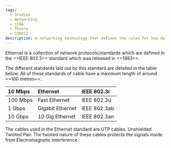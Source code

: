 ```yaml
---
tags:
  - Studies
  - Networking
  - CCNA
  - Theory
  - COM412
description: A networking technology that defines the rules for how data is transmitted over a wired LAN.
---
```


Ethernet is a collection of network protocols/standards which are defined in the ==IEEE 802.3== standard which was released in ==1983==. 

The different standards laid out by this standard are detailed in the table below. All of these standards of cable have a maximum length of around ==100 metres==.

|  10 Mbps | Ethernet         | IEEE 802.3i  |
|:---------|:-----------------|:-------------|
| 100 Mbps | Fast Ethernet    | IEEE 802.3u  |
|   1 Gbps | Gigabit Ethernet | IEEE 802.3ab |
|  10 Gbps |  10 Gig Ethernet | IEEE 802.3an |  

The cables used in the Ethernet standard are UTP cables. Unshielded Twisted Pair. The twisted nature of these cables protects the signals inside from Electromagnetic interference.